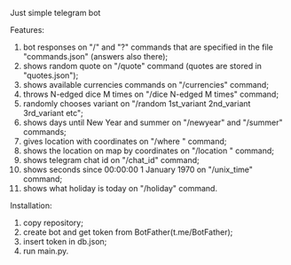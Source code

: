 Just simple telegram bot

Features:
1. bot responses on "/" and "?" commands that are specified in the file "commands.json" (answers also there);
2. shows random quote on "/quote" command (quotes are stored in "quotes.json");
3. shows available currencies commands on "/currencies" command;
4. throws N-edged dice M times on "/dice N-edged M times" command;
5. randomly chooses variant on "/random 1st_variant 2nd_variant 3rd_variant etc";
6. shows days until New Year and summer on "/newyear" and "/summer" commands;
7. gives location with coordinates on "/where <location>" command;
8. shows the location on map by coordinates on "/location <latitude> <longitude>" command;
9. shows telegram chat id on "/chat_id" command;
10. shows seconds since 00:00:00 1 January 1970 on "/unix_time" command;
11. shows what holiday is today on "/holiday" command.

Installation:
1. copy repository;
2. create bot and get token from BotFather(t.me/BotFather);
3. insert token in db.json;
4. run main.py.